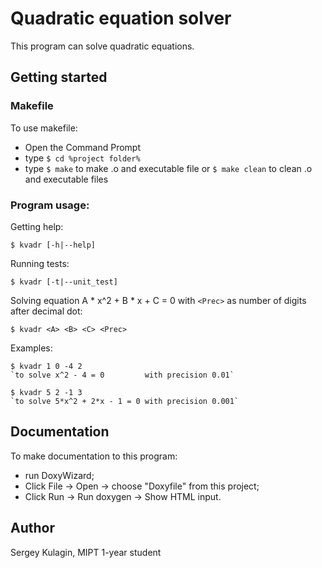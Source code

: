 # Quadratic equation solver

This program can solve quadratic equations.

## Getting started

### Makefile

To use makefile:
- Open the Command Prompt
- type `$ cd %project folder%`
- type `$ make` to make .o and executable file or `$ make clean` to clean .o and executable files

### Program usage:

Getting help:

```
$ kvadr [-h|--help]
```
Running tests:

```
$ kvadr [-t|--unit_test]
```

Solving equation A * x^2 + B * x + C = 0 with `<Prec>` as number of digits after decimal dot:

```
$ kvadr <A> <B> <C> <Prec>
```

Examples:
```
$ kvadr 1 0 -4 2  
`to solve x^2 - 4 = 0         with precision 0.01`
```
```
$ kvadr 5 2 -1 3 
`to solve 5*x^2 + 2*x - 1 = 0 with precision 0.001`
```

## Documentation

To make documentation to this program:
- run DoxyWizard;
- Click File -> Open -> choose "Doxyfile" from this project;
- Click Run -> Run doxygen -> Show HTML input.

## Author
Sergey Kulagin, MIPT 1-year student	
		